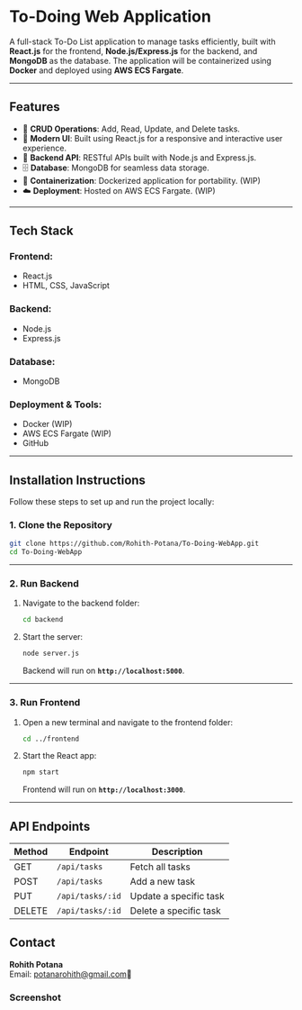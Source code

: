 # **To-Doing Web Application**  
A full-stack To-Do List application to manage tasks efficiently, built with **React.js** for the frontend, **Node.js/Express.js** for the backend, and **MongoDB** as the database. The application will be containerized using **Docker** and deployed using **AWS ECS Fargate**.

---

## **Features**
- 📝 **CRUD Operations**: Add, Read, Update, and Delete tasks.  
- 🎨 **Modern UI**: Built using React.js for a responsive and interactive user experience.  
- 🚀 **Backend API**: RESTful APIs built with Node.js and Express.js.  
- 🗄️ **Database**: MongoDB for seamless data storage.  
- 🐳 **Containerization**: Dockerized application for portability.  (WIP)
- ☁️ **Deployment**: Hosted on AWS ECS Fargate.  (WIP)

---

## **Tech Stack**
### **Frontend**:
- React.js
- HTML, CSS, JavaScript

### **Backend**:
- Node.js
- Express.js

### **Database**:
- MongoDB

### **Deployment & Tools**:
- Docker (WIP)
- AWS ECS Fargate (WIP)
- GitHub

---

## **Installation Instructions**
Follow these steps to set up and run the project locally:

### **1. Clone the Repository**
```bash
git clone https://github.com/Rohith-Potana/To-Doing-WebApp.git
cd To-Doing-WebApp
```

---

### **2. Run Backend**
1. Navigate to the backend folder:
   ```bash
   cd backend
   ```

2. Start the server:
   ```bash
   node server.js
   ```
   Backend will run on **`http://localhost:5000`**.
---

### **3. Run Frontend**
1. Open a new terminal and navigate to the frontend folder:
   ```bash
   cd ../frontend
   ```
2. Start the React app:
   ```bash
   npm start
   ```
   Frontend will run on **`http://localhost:3000`**.
---

## **API Endpoints**
| Method | Endpoint          | Description              |
|--------|-------------------|--------------------------|
| GET    | `/api/tasks`      | Fetch all tasks          |
| POST   | `/api/tasks`      | Add a new task           |
| PUT    | `/api/tasks/:id`  | Update a specific task   |
| DELETE | `/api/tasks/:id`  | Delete a specific task   |


## **Contact**
**Rohith Potana**  
Email: [potanarohith@gmail.com](mailto:potanarohith@gmail.com)🚀

### **Screenshot**  
